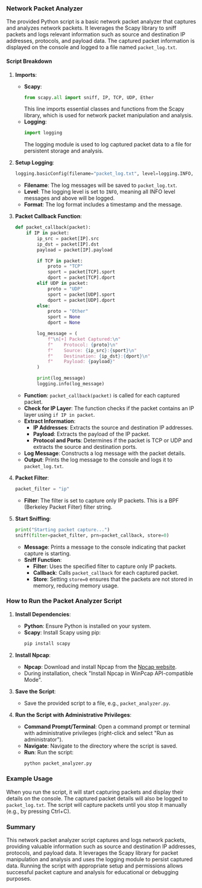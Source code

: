 ###  Network Packet Analyzer 

The provided Python script is a basic network packet analyzer that captures and analyzes network packets. It leverages the Scapy library to sniff packets and logs relevant information such as source and destination IP addresses, protocols, and payload data. The captured packet information is displayed on the console and logged to a file named `packet_log.txt`.

#### Script Breakdown

1. **Imports**:
   - **Scapy**:
     ```python
     from scapy.all import sniff, IP, TCP, UDP, Ether
     ```
     This line imports essential classes and functions from the Scapy library, which is used for network packet manipulation and analysis.
   - **Logging**:
     ```python
     import logging
     ```
     The logging module is used to log captured packet data to a file for persistent storage and analysis.

2. **Setup Logging**:
   ```python
   logging.basicConfig(filename="packet_log.txt", level=logging.INFO, format="%(asctime)s %(message)s")
   ```
   - **Filename**: The log messages will be saved to `packet_log.txt`.
   - **Level**: The logging level is set to `INFO`, meaning all INFO level messages and above will be logged.
   - **Format**: The log format includes a timestamp and the message.

3. **Packet Callback Function**:
   ```python
   def packet_callback(packet):
       if IP in packet:
           ip_src = packet[IP].src
           ip_dst = packet[IP].dst
           payload = packet[IP].payload

           if TCP in packet:
               proto = "TCP"
               sport = packet[TCP].sport
               dport = packet[TCP].dport
           elif UDP in packet:
               proto = "UDP"
               sport = packet[UDP].sport
               dport = packet[UDP].dport
           else:
               proto = "Other"
               sport = None
               dport = None

           log_message = (
               f"\n[+] Packet Captured:\n"
               f"    Protocol: {proto}\n"
               f"    Source: {ip_src}:{sport}\n"
               f"    Destination: {ip_dst}:{dport}\n"
               f"    Payload: {payload}"
           )

           print(log_message)
           logging.info(log_message)
   ```
   - **Function**: `packet_callback(packet)` is called for each captured packet.
   - **Check for IP Layer**: The function checks if the packet contains an IP layer using `if IP in packet`.
   - **Extract Information**:
     - **IP Addresses**: Extracts the source and destination IP addresses.
     - **Payload**: Extracts the payload of the IP packet.
     - **Protocol and Ports**: Determines if the packet is TCP or UDP and extracts the source and destination ports.
   - **Log Message**: Constructs a log message with the packet details.
   - **Output**: Prints the log message to the console and logs it to `packet_log.txt`.

4. **Packet Filter**:
   ```python
   packet_filter = "ip"
   ```
   - **Filter**: The filter is set to capture only IP packets. This is a BPF (Berkeley Packet Filter) filter string.

5. **Start Sniffing**:
   ```python
   print("Starting packet capture...")
   sniff(filter=packet_filter, prn=packet_callback, store=0)
   ```
   - **Message**: Prints a message to the console indicating that packet capture is starting.
   - **Sniff Function**:
     - **Filter**: Uses the specified filter to capture only IP packets.
     - **Callback**: Calls `packet_callback` for each captured packet.
     - **Store**: Setting `store=0` ensures that the packets are not stored in memory, reducing memory usage.

### How to Run the Packet Analyzer Script

1. **Install Dependencies**:
   - **Python**: Ensure Python is installed on your system.
   - **Scapy**: Install Scapy using pip:
     ```bash
     pip install scapy
     ```

2. **Install Npcap**:
   - **Npcap**: Download and install Npcap from the [Npcap website](https://nmap.org/npcap/).
   - During installation, check "Install Npcap in WinPcap API-compatible Mode".

3. **Save the Script**:
   - Save the provided script to a file, e.g., `packet_analyzer.py`.

4. **Run the Script with Administrative Privileges**:
   - **Command Prompt/Terminal**: Open a command prompt or terminal with administrative privileges (right-click and select "Run as administrator").
   - **Navigate**: Navigate to the directory where the script is saved.
   - **Run**: Run the script:
     ```bash
     python packet_analyzer.py
     ```

### Example Usage

When you run the script, it will start capturing packets and display their details on the console. The captured packet details will also be logged to `packet_log.txt`. The script will capture packets until you stop it manually (e.g., by pressing Ctrl+C).

### Summary

This network packet analyzer script captures and logs network packets, providing valuable information such as source and destination IP addresses, protocols, and payload data. It leverages the Scapy library for packet manipulation and analysis and uses the logging module to persist captured data. Running the script with appropriate setup and permissions allows successful packet capture and analysis for educational or debugging purposes.
